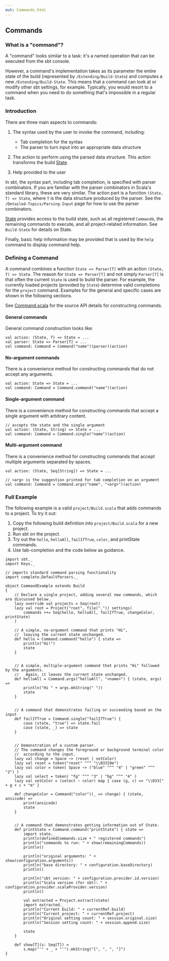 ```yaml
---
out: Commands.html
---
```


Commands
--------

### What is a "command"?

A "command" looks similar to a task: it's a named operation that can be
executed from the sbt console.

However, a command's implementation takes as its parameter the entire
state of the build (represented by `/Extending/Build-State`) and
computes a new `/Extending/Build-State`. This means that a command can
look at or modify other sbt settings, for example. Typically, you would
resort to a command when you need to do something that's impossible in a
regular task.

### Introduction

There are three main aspects to commands:

1.  The syntax used by the user to invoke the command, including:
    -   Tab completion for the syntax
    -   The parser to turn input into an appropriate data structure

2.  The action to perform using the parsed data structure. This action
    transforms the build [State](../../api/sbt/State.html).
3.  Help provided to the user

In sbt, the syntax part, including tab completion, is specified with
parser combinators. If you are familiar with the parser combinators in
Scala's standard library, these are very similar. The action part is a
function `(State, T) => State`, where `T` is the data structure produced
by the parser. See the `/Detailed-Topics/Parsing-Input` page for how to
use the parser combinators.

[State](../../api/sbt/State.html) provides access to the build state,
such as all registered `Command`s, the remaining commands to execute,
and all project-related information. See `Build-State` for details on
State.

Finally, basic help information may be provided that is used by the
`help` command to display command help.

### Defining a Command

A command combines a function `State => Parser[T]` with an action
`(State, T) => State`. The reason for `State => Parser[T]` and not
simply `Parser[T]` is that often the current `State` is used to build
the parser. For example, the currently loaded projects (provided by
`State`) determine valid completions for the `project` command. Examples
for the general and specific cases are shown in the following sections.

See [Command.scala](../../sxr/sbt/Command.scala.html) for the source
API details for constructing commands.

#### General commands

General command construction looks like:

    val action: (State, T) => State = ...
    val parser: State => Parser[T] = ...
    val command: Command = Command("name")(parser)(action)

#### No-argument commands

There is a convenience method for constructing commands that do not
accept any arguments.

    val action: State => State = ...
    val command: Command = Command.command("name")(action)

#### Single-argument command

There is a convenience method for constructing commands that accept a
single argument with arbitrary content.

    // accepts the state and the single argument
    val action: (State, String) => State = ...
    val command: Command = Command.single("name")(action)

#### Multi-argument command

There is a convenience method for constructing commands that accept
multiple arguments separated by spaces.

    val action: (State, Seq[String]) => State = ...

    // <arg> is the suggestion printed for tab completion on an argument
    val command: Command = Command.args("name", "<arg>")(action)

### Full Example

The following example is a valid `project/Build.scala` that adds
commands to a project. To try it out:

1.  Copy the following build definition into `project/Build.scala` for a
    new project.
2.  Run sbt on the project.
3.  Try out the `hello`, `helloAll`, `failIfTrue`, `color`, and
    printState commands.
4.  Use tab-completion and the code below as guidance.

<!-- -->

    import sbt._
    import Keys._

    // imports standard command parsing functionality
    import complete.DefaultParsers._

    object CommandExample extends Build
    {
        // Declare a single project, adding several new commands, which are discussed below.
        lazy override val projects = Seq(root)
        lazy val root = Project("root", file(".")) settings(
            commands ++= Seq(hello, helloAll, failIfTrue, changeColor, printState)
        )

        // A simple, no-argument command that prints "Hi",
        //  leaving the current state unchanged.
        def hello = Command.command("hello") { state =>
            println("Hi!")
            state
        }


        // A simple, multiple-argument command that prints "Hi" followed by the arguments.
        //   Again, it leaves the current state unchanged.
        def helloAll = Command.args("helloAll", "<name>") { (state, args) =>
            println("Hi " + args.mkString(" "))
            state
        }


        // A command that demonstrates failing or succeeding based on the input
        def failIfTrue = Command.single("failIfTrue") {
            case (state, "true") => state.fail
            case (state, _) => state
        }


        // Demonstration of a custom parser.
        // The command changes the foreground or background terminal color
        //  according to the input.
        lazy val change = Space ~> (reset | setColor)
        lazy val reset = token("reset" ^^^ "\\033[0m")
        lazy val color = token( Space ~> ("blue" ^^^ "4" | "green" ^^^ "2") )
        lazy val select = token( "fg" ^^^ "3" | "bg" ^^^ "4" )
        lazy val setColor = (select ~ color) map { case (g, c) => "\\033[" + g + c + "m" }

        def changeColor = Command("color")(_ => change) { (state, ansicode) =>
            print(ansicode)
            state
        }


        // A command that demonstrates getting information out of State.
        def printState = Command.command("printState") { state =>
            import state._
            println(definedCommands.size + " registered commands")
            println("commands to run: " + show(remainingCommands))
            println()

            println("original arguments: " + show(configuration.arguments))
            println("base directory: " + configuration.baseDirectory)
            println()

            println("sbt version: " + configuration.provider.id.version)
            println("Scala version (for sbt): " + configuration.provider.scalaProvider.version)
            println()

            val extracted = Project.extract(state)
            import extracted._
            println("Current build: " + currentRef.build)
            println("Current project: " + currentRef.project)
            println("Original setting count: " + session.original.size)
            println("Session setting count: " + session.append.size)

            state
        }

        def show[T](s: Seq[T]) =
            s.map("'" + _ + "'").mkString("[", ", ", "]")
    }
